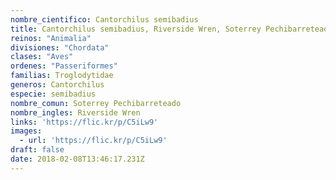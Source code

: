 ```yaml
---
nombre_cientifico: Cantorchilus semibadius
title: Cantorchilus semibadius, Riverside Wren, Soterrey Pechibarreteado
reinos: "Animalia"
divisiones: "Chordata"
clases: "Aves"
ordenes: "Passeriformes"
familias: Troglodytidae
generos: Cantorchilus
especie: semibadius
nombre_comun: Soterrey Pechibarreteado
nombre_ingles: Riverside Wren
links: 'https://flic.kr/p/C5iLw9'
images:
  - url: 'https://flic.kr/p/C5iLw9'
draft: false
date: 2018-02-08T13:46:17.231Z
---
```


